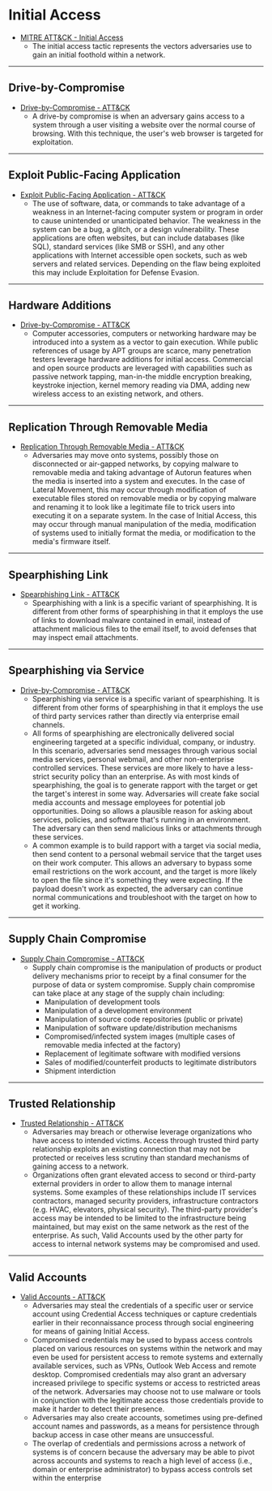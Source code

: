 # Initial Access

* [MITRE ATT&CK - Initial Access](https://attack.mitre.org/wiki/Initial_Access)
	* The initial access tactic represents the vectors adversaries use to gain an initial foothold within a network.  

-------------------------------
## Drive-by-Compromise
* [Drive-by-Compromise - ATT&CK](https://attack.mitre.org/wiki/Technique/T1189)
	* A drive-by compromise is when an adversary gains access to a system through a user visiting a website over the normal course of browsing. With this technique, the user's web browser is targeted for exploitation.  


-------------------------------
## Exploit Public-Facing Application
* [Exploit Public-Facing Application - ATT&CK](https://attack.mitre.org/wiki/Technique/T1190)
	* The use of software, data, or commands to take advantage of a weakness in an Internet-facing computer system or program in order to cause unintended or unanticipated behavior. The weakness in the system can be a bug, a glitch, or a design vulnerability. These applications are often websites, but can include databases (like SQL), standard services (like SMB or SSH), and any other applications with Internet accessible open sockets, such as web servers and related services. Depending on the flaw being exploited this may include Exploitation for Defense Evasion.



-------------------------------
## Hardware Additions
* [Drive-by-Compromise - ATT&CK](https://attack.mitre.org/wiki/Technique/T1200)
	* Computer accessories, computers or networking hardware may be introduced into a system as a vector to gain execution. While public references of usage by APT groups are scarce, many penetration testers leverage hardware additions for initial access. Commercial and open source products are leveraged with capabilities such as passive network tapping, man-in-the middle encryption breaking, keystroke injection, kernel memory reading via DMA, adding new wireless access to an existing network, and others. 



-------------------------------
## Replication Through Removable Media
* [Replication Through Removable Media - ATT&CK](https://attack.mitre.org/wiki/Technique/T1091)
	* Adversaries may move onto systems, possibly those on disconnected or air-gapped networks, by copying malware to removable media and taking advantage of Autorun features when the media is inserted into a system and executes. In the case of Lateral Movement, this may occur through modification of executable files stored on removable media or by copying malware and renaming it to look like a legitimate file to trick users into executing it on a separate system. In the case of Initial Access, this may occur through manual manipulation of the media, modification of systems used to initially format the media, or modification to the media's firmware itself.



-------------------------------
## Spearphishing Link
* [Spearphishing Link - ATT&CK](https://attack.mitre.org/wiki/Technique/T1189)
	* Spearphishing with a link is a specific variant of spearphishing. It is different from other forms of spearphishing in that it employs the use of links to download malware contained in email, instead of attachment malicious files to the email itself, to avoid defenses that may inspect email attachments.



-------------------------------
## Spearphishing via Service
* [Drive-by-Compromise - ATT&CK](https://attack.mitre.org/wiki/Technique/T1194)
	* Spearphishing via service is a specific variant of spearphishing. It is different from other forms of spearphishing in that it employs the use of third party services rather than directly via enterprise email channels.
	* All forms of spearphishing are electronically delivered social engineering targeted at a specific individual, company, or industry. In this scenario, adversaries send messages through various social media services, personal webmail, and other non-enterprise controlled services. These services are more likely to have a less-strict security policy than an enterprise. As with most kinds of spearphishing, the goal is to generate rapport with the target or get the target's interest in some way. Adversaries will create fake social media accounts and message employees for potential job opportunities. Doing so allows a plausible reason for asking about services, policies, and software that's running in an environment. The adversary can then send malicious links or attachments through these services.
	* A common example is to build rapport with a target via social media, then send content to a personal webmail service that the target uses on their work computer. This allows an adversary to bypass some email restrictions on the work account, and the target is more likely to open the file since it's something they were expecting. If the payload doesn't work as expected, the adversary can continue normal communications and troubleshoot with the target on how to get it working. 


-------------------------------
## Supply Chain Compromise
* [Supply Chain Compromise - ATT&CK](https://attack.mitre.org/wiki/Technique/T1195)
	* Supply chain compromise is the manipulation of products or product delivery mechanisms prior to receipt by a final consumer for the purpose of data or system compromise. Supply chain compromise can take place at any stage of the supply chain including: 
		* Manipulation of development tools
		* Manipulation of a development environment
		* Manipulation of source code repositories (public or private)
		* Manipulation of software update/distribution mechanisms
		* Compromised/infected system images (multiple cases of removable media infected at the factory)
		* Replacement of legitimate software with modified versions
		* Sales of modified/counterfeit products to legitimate distributors
		* Shipment interdiction


-------------------------------
## Trusted Relationship
* [Trusted Relationship - ATT&CK](https://attack.mitre.org/wiki/Technique/T1199)
	* Adversaries may breach or otherwise leverage organizations who have access to intended victims. Access through trusted third party relationship exploits an existing connection that may not be protected or receives less scrutiny than standard mechanisms of gaining access to a network.
	* Organizations often grant elevated access to second or third-party external providers in order to allow them to manage internal systems. Some examples of these relationships include IT services contractors, managed security providers, infrastructure contractors (e.g. HVAC, elevators, physical security). The third-party provider's access may be intended to be limited to the infrastructure being maintained, but may exist on the same network as the rest of the enterprise. As such, Valid Accounts used by the other party for access to internal network systems may be compromised and used. 


-------------------------------
## Valid Accounts
* [Valid Accounts - ATT&CK](https://attack.mitre.org/wiki/Technique/T1078)
	* Adversaries may steal the credentials of a specific user or service account using Credential Access techniques or capture credentials earlier in their reconnaissance process through social engineering for means of gaining Initial Access.
	* Compromised credentials may be used to bypass access controls placed on various resources on systems within the network and may even be used for persistent access to remote systems and externally available services, such as VPNs, Outlook Web Access and remote desktop. Compromised credentials may also grant an adversary increased privilege to specific systems or access to restricted areas of the network. Adversaries may choose not to use malware or tools in conjunction with the legitimate access those credentials provide to make it harder to detect their presence.
	* Adversaries may also create accounts, sometimes using pre-defined account names and passwords, as a means for persistence through backup access in case other means are unsuccessful.
	* The overlap of credentials and permissions across a network of systems is of concern because the adversary may be able to pivot across accounts and systems to reach a high level of access (i.e., domain or enterprise administrator) to bypass access controls set within the enterprise

